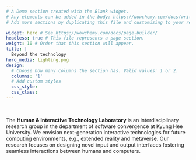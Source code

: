 ```yaml
---
# A Demo section created with the Blank widget.
# Any elements can be added in the body: https://wowchemy.com/docs/writing-markdown-latex/
# Add more sections by duplicating this file and customizing to your requirements.

widget: hero # See https://wowchemy.com/docs/page-builder/
headless: true # This file represents a page section.
weight: 10 # Order that this section will appear.
title: |
  Beyond the technology  
hero_media: lighting.png
design:
  # Choose how many columns the section has. Valid values: 1 or 2.
  columns: '1'
  # Add custom styles
  css_style:
  css_class:
---
```


<br>

The **Human & Interactive Technology Laboratory** is an interdisciplinary research group in the department of software convergence at Kyung Hee University.
We envision next-generation interactive technologies for future computing environments, e.g., extended reality and metaverse. 
Our research focuses on designing novel input and output interfaces fostering seamless interactions between humans and computers.  
